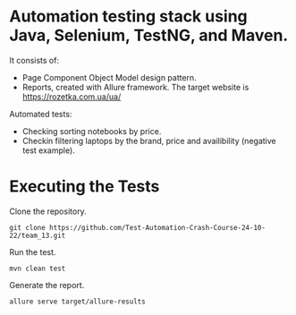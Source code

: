 # Automation testing stack using Java, Selenium, TestNG, and Maven.

It consists of:

  - Page Component Object Model design pattern.
  - Reports, created with Allure framework.
The target website is https://rozetka.com.ua/ua/

Automated tests:

 - Checking sorting notebooks by price.
 - Checkin filtering laptops by the brand, price and availibility (negative test example).

# Executing the Tests
Clone the repository.
```
git clone https://github.com/Test-Automation-Crash-Course-24-10-22/team_13.git
```
Run the test.
```
mvn clean test
```
Generate the report.
```
allure serve target/allure-results
```
